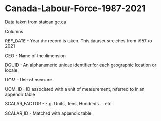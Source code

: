 # Canada-Labour-Force-1987-2021

Data taken from statcan.gc.ca

Columns

REF_DATE - Year the record is taken. This dataset stretches from 1987 to 2021

GEO - Name of the dimension

DGUID - An alphanumeric unique identifier for each geographic location or locale

UOM - Unit of measure

UOM_ID - ID associated with a unit of measurement, referred to in an appendix table

SCALAR_FACTOR - E.g. Units, Tens, Hundreds ... etc

SCALAR_ID - Matched with appendix table
